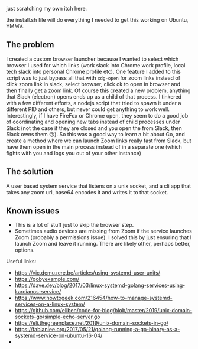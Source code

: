 just scratching my own itch here.

the install.sh file will do everything I needed to get this working on Ubuntu, YMMV.

## The problem
I created a custom browser launcher because I wanted to select which browser I used for which links (work slack into Chrome work profile, local tech slack into personal Chrome profile etc). One feature I added to this script was to just bypass all that with `xdg-open` for zoom links instead of click zoom link in slack, select browser, click ok to open in browser and then finally get a zoom link. Of course this created a new problem, anything that Slack (electron) opens ends up as a child of that process. I tinkered with a few different efforts, a nodejs script that tried to spawn it under a different PID and others, but never could get anything to work well. Interestingly, if I have FireFox or Chrome open, they seem to do a good job of coordinating and opening new tabs instead of child processes under Slack (not the case if they are closed and you open the from Slack, then Slack owns them 😢). So this was a good way to learn a bit about Go, and create a method where we can launch Zoom links really fast from Slack, but have them open in the main process instead of in a separate one (which fights with you and logs you out of your other instance)

## The solution
A user based system service that listens on a unix socket, and a cli app that takes any zoom url, base64 encodes it and writes it to that socket.

## Known issues
* This is a lot of stuff just to skip the browser step.
* Sometimes audio devices are missing from Zoom if the service launches Zoom (probably a permissions issue). I solved this by just ensuring that I launch Zoom and leave it running. There are likely other, perhaps better, options.

Useful links:
* https://vic.demuzere.be/articles/using-systemd-user-units/
* https://gobyexample.com/
* https://dave.dev/blog/2017/03/linux-systemd-golang-services-using-kardianos-service/
* https://www.howtogeek.com/216454/how-to-manage-systemd-services-on-a-linux-system/
* https://github.com/eliben/code-for-blog/blob/master/2019/unix-domain-sockets-go/simple-echo-server.go
* https://eli.thegreenplace.net/2019/unix-domain-sockets-in-go/
* https://fabianlee.org/2017/05/21/golang-running-a-go-binary-as-a-systemd-service-on-ubuntu-16-04/
* 